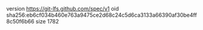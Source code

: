 version https://git-lfs.github.com/spec/v1
oid sha256:eb6cf034b460e763a9475ce2d68c24c5d6ca3133a66390af30be4ff8c50f6b66
size 1782
